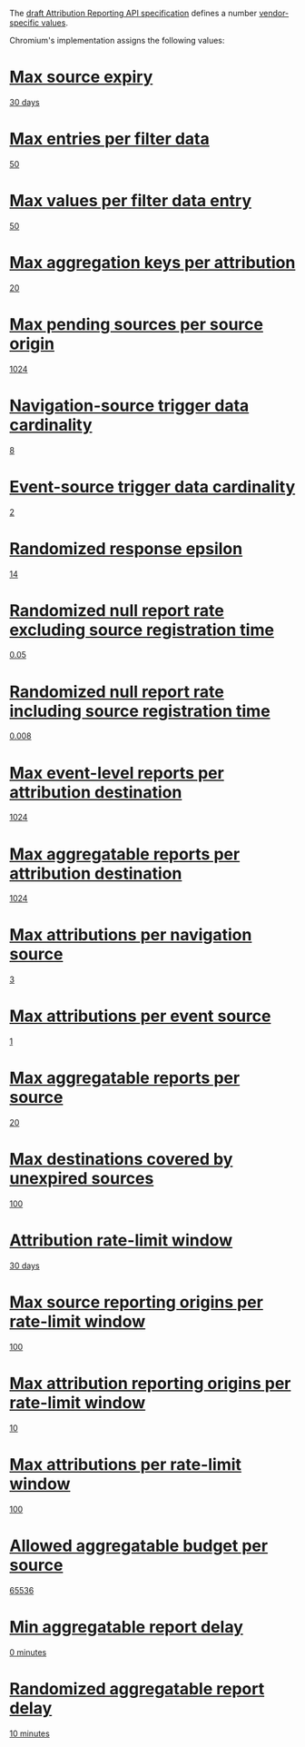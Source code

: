 The [draft Attribution Reporting API
specification](https://wicg.github.io/attribution-reporting-api) defines a
number [vendor-specific
values](https://wicg.github.io/attribution-reporting-api/#vendor-specific-values).

Chromium's implementation assigns the following values:

# [Max source expiry](https://wicg.github.io/attribution-reporting-api/#max-source-expiry)
[30 days](https://source.chromium.org/chromium/chromium/src/+/refs/heads/main:content/browser/attribution_reporting/attribution_constants.h;l=18;drc=b646f894a92491033bde5d1e75aba6f44c524f0e)

# [Max entries per filter data](https://wicg.github.io/attribution-reporting-api/#max-entries-per-filter-data)
[50](https://source.chromium.org/chromium/chromium/src/+/refs/heads/main:components/attribution_reporting/constants.h;l=14;drc=b646f894a92491033bde5d1e75aba6f44c524f0e)

# [Max values per filter data entry](https://wicg.github.io/attribution-reporting-api/#max-values-per-filter-data-entry)
[50](https://source.chromium.org/chromium/chromium/src/+/refs/heads/main:components/attribution_reporting/constants.h;l=13;drc=b646f894a92491033bde5d1e75aba6f44c524f0e)

# [Max aggregation keys per attribution](https://wicg.github.io/attribution-reporting-api/#max-aggregation-keys-per-attribution)
[20](https://source.chromium.org/chromium/chromium/src/+/refs/heads/main:components/attribution_reporting/constants.h;l=19;drc=b646f894a92491033bde5d1e75aba6f44c524f0e)

# [Max pending sources per source origin](https://wicg.github.io/attribution-reporting-api/#max-pending-sources-per-source-origin)
[1024](https://source.chromium.org/chromium/chromium/src/+/main:content/browser/attribution_reporting/attribution_config.h;l=122;drc=3733a639d724a4353463a872605119d11a1e4d37)

# [Navigation-source trigger data cardinality](https://wicg.github.io/attribution-reporting-api/#navigation-source-trigger-data-cardinality)
[8](https://source.chromium.org/chromium/chromium/src/+/main:content/browser/attribution_reporting/attribution_config.h;l=48;drc=3733a639d724a4353463a872605119d11a1e4d37)

# [Event-source trigger data cardinality](https://wicg.github.io/attribution-reporting-api/#event-source-trigger-data-cardinality)
[2](https://source.chromium.org/chromium/chromium/src/+/main:content/browser/attribution_reporting/attribution_config.h;l=49;drc=3733a639d724a4353463a872605119d11a1e4d37)

# [Randomized response epsilon](https://wicg.github.io/attribution-reporting-api/#randomized-response-epsilon)
[14](https://source.chromium.org/chromium/chromium/src/+/main:content/browser/attribution_reporting/attribution_config.h;l=57;drc=3733a639d724a4353463a872605119d11a1e4d37)

# [Randomized null report rate excluding source registration time](https://wicg.github.io/attribution-reporting-api/#randomized-null-report-rate-excluding-source-registration-time)
[0.05](https://source.chromium.org/chromium/chromium/src/+/main:content/browser/attribution_reporting/attribution_config.h;l=109;drc=3733a639d724a4353463a872605119d11a1e4d37)

# [Randomized null report rate including source registration time](https://wicg.github.io/attribution-reporting-api/#randomized-null-report-rate-excluding-source-registration-time)
[0.008](https://source.chromium.org/chromium/chromium/src/+/main:content/browser/attribution_reporting/attribution_config.h;l=108;drc=3733a639d724a4353463a872605119d11a1e4d37)

# [Max event-level reports per attribution destination](https://wicg.github.io/attribution-reporting-api/#max-event-level-reports-per-attribution-destination)
[1024](https://source.chromium.org/chromium/chromium/src/+/main:content/browser/attribution_reporting/attribution_config.h;l=61;drc=3733a639d724a4353463a872605119d11a1e4d37)

# [Max aggregatable reports per attribution destination](https://wicg.github.io/attribution-reporting-api/#max-event-level-reports-per-attribution-destination)
[1024](https://source.chromium.org/chromium/chromium/src/+/main:content/browser/attribution_reporting/attribution_config.h;l=90;drc=3733a639d724a4353463a872605119d11a1e4d37)

# [Max attributions per navigation source](https://wicg.github.io/attribution-reporting-api/#max-attributions-per-navigation-source)
[3](https://source.chromium.org/chromium/chromium/src/+/main:content/browser/attribution_reporting/attribution_config.h;l=64;drc=3733a639d724a4353463a872605119d11a1e4d37)

# [Max attributions per event source](https://wicg.github.io/attribution-reporting-api/#max-attributions-per-event-source)
[1](https://source.chromium.org/chromium/chromium/src/+/main:content/browser/attribution_reporting/attribution_config.h;l=65;drc=3733a639d724a4353463a872605119d11a1e4d37)

# [Max aggregatable reports per source](https://wicg.github.io/attribution-reporting-api/#max-aggregatable-reports-per-source)
[20](https://source.chromium.org/chromium/chromium/src/+/main:content/browser/attribution_reporting/attribution_config.h;l=111;drc=3733a639d724a4353463a872605119d11a1e4d37)

# [Max destinations covered by unexpired sources](https://wicg.github.io/attribution-reporting-api/#max-destinations-covered-by-unexpired-sources)
[100](https://source.chromium.org/chromium/chromium/src/+/main:content/browser/attribution_reporting/attribution_config.h;l=127;drc=3733a639d724a4353463a872605119d11a1e4d37)

# [Attribution rate-limit window](https://wicg.github.io/attribution-reporting-api/#attribution-rate-limit-window)
[30 days](https://source.chromium.org/chromium/chromium/src/+/main:content/browser/attribution_reporting/attribution_config.h;l=24;drc=3733a639d724a4353463a872605119d11a1e4d37)

# [Max source reporting origins per rate-limit window](https://wicg.github.io/attribution-reporting-api/#max-source-reporting-origins-per-rate-limit-window)
[100](https://source.chromium.org/chromium/chromium/src/+/main:content/browser/attribution_reporting/attribution_config.h;l=28;drc=3733a639d724a4353463a872605119d11a1e4d37)

# [Max attribution reporting origins per rate-limit window](https://wicg.github.io/attribution-reporting-api/#max-source-reporting-origins-per-rate-limit-window)
[10](https://source.chromium.org/chromium/chromium/src/+/main:content/browser/attribution_reporting/attribution_config.h;l=32;drc=3733a639d724a4353463a872605119d11a1e4d37)

# [Max attributions per rate-limit window](https://wicg.github.io/attribution-reporting-api/#max-attributions-per-rate-limit-window)
[100](https://source.chromium.org/chromium/chromium/src/+/main:content/browser/attribution_reporting/attribution_config.h;l=36;drc=3733a639d724a4353463a872605119d11a1e4d37)

# [Allowed aggregatable budget per source](https://wicg.github.io/attribution-reporting-api/#allowed-aggregatable-budget-per-source)
[65536](https://source.chromium.org/chromium/chromium/src/+/main:content/browser/attribution_reporting/attribution_config.h;l=97;drc=3733a639d724a4353463a872605119d11a1e4d37)

# [Min aggregatable report delay](https://wicg.github.io/attribution-reporting-api/#min-aggregatable-report-delay)
[0 minutes](https://source.chromium.org/chromium/chromium/src/+/main:content/browser/attribution_reporting/attribution_config.h;l=105;drc=3733a639d724a4353463a872605119d11a1e4d37)

# [Randomized aggregatable report delay](https://wicg.github.io/attribution-reporting-api/#randomized-aggregatable-report-delay)
[10 minutes](https://source.chromium.org/chromium/chromium/src/+/main:content/browser/attribution_reporting/attribution_config.h;l=106;drc=3733a639d724a4353463a872605119d11a1e4d37)
